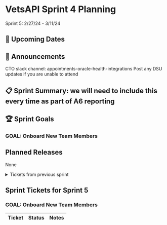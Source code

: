 # VetsAPI Sprint 4 Planning 
Sprint 5: 2/27/24 - 3/11/24

## 📅 Upcoming Dates 


## 📣 Announcements 
CTO slack channel: appointments-oracle-health-integrations 
	Post any DSU updates if you are unable to attend 

## 📋 Sprint Summary: we will need to include this every time as part of A6 reporting

## 🏆 Sprint Goals
### GOAL: Onboard New Team Members

## Planned Releases
None

<details>
<summary>Tickets from previous sprint</summary>
	
## Sprint Tickets from previous sprint
|Ticket | Status | Notes |
|-----:|-----------:| -----:|
|     New VFS Team Member Template Brittany Fowler #73592| In Progress|  rolled to sprint 4 |
|    SOCKS access for Brad Crosby #75371| In Progress   |  waiting on further direction, rolled sprint 4 |
|     VetsAPI: Determine routing strategy for Oracle Health appointment requests #75505| In Progress      | rolled to sprint 4  |
|     VetsAPI: Analyze VPG contract and determine appointment cancellation workflow and requirements #75506| Closed       | rolled to sprint4  |
|     VetsAPI: Research and document required tasks for connecting VetsAPI VAOS module to VPG #75507| In progress    |  rolled to sprint 4 |
|     New VFS Team Member Jenna Gaze #75523| In progress      |rolled to sprint 4   |
|     New VFS Team Member Clayton Hickock #75644| In progress   |  rolled to sprint 4 |
|     Complete integrated local setup - Devin #75636 |In progress     | added to sprint 4   |
|     Complete integrated local setup - Drew #75635| In progress       | added to sprint 4   |
|     Create Oracle Health cancellation feature flag #75638 | In progress       |  added to sprint 4  |
|     Update appointment PUT requests to use VPG #75639| Open       |  added to sprint 4  |
</details>


## Sprint Tickets for Sprint 5
### GOAL: Onboard New Team Members
|Ticket | Status | Notes |
|-----:|-----------:| -----:|
